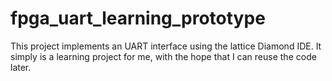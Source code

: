 # fpga_uart_learning_prototype

This project implements an UART interface using the lattice Diamond IDE. It simply is a learning project for me, with the hope that I can reuse the code later.
